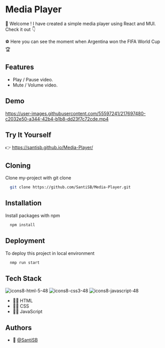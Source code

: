 
# Media Player

:wave: Welcome ! I have created a simple media player using React and MUI. Check it out :point_down:

:soccer: Here you can see the moment when Argentina won the FIFA World Cup 	:trophy:

## Features

- Play / Pause video.
- Mute / Volume video.


## Demo





https://user-images.githubusercontent.com/55597241/217697480-c2032e50-a344-42b4-b1b8-dd23f7c72cde.mp4





## Try It Yourself

:point_right: https://santisb.github.io/Media-Player/
## Cloning

Clone my-project with git clone

```bash
  git clone https://github.com/SantiSB/Media-Player.git
```
## Installation

Install packages with npm

```bash
  npm install
```
    
## Deployment

To deploy this project in local environment

```bash
  nmp run start
```


## Tech Stack

![icons8-html-5-48](https://user-images.githubusercontent.com/55597241/217684664-ff7fd9fe-7585-4fa4-9730-9e36e84c004d.png)
![icons8-css3-48](https://user-images.githubusercontent.com/55597241/217684672-0b43ef76-66b4-4bf2-8db3-47a1032ea6d1.png)
![icons8-javascript-48](https://user-images.githubusercontent.com/55597241/217684680-a256ed1c-bcd9-4506-a16b-41d6cb41356c.png)

- :man_technologist: HTML
- :man_technologist: CSS
- :man_technologist: JavaScript
## Authors

- :robot: [@SantiSB](https://github.com/SantiSB)

